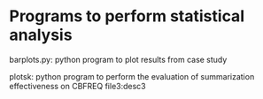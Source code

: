 # Programs to perform statistical analysis
barplots.py: python program to plot results from case study

plotsk: python program to perform the evaluation of summarization effectiveness on CBFREQ
file3:desc3
